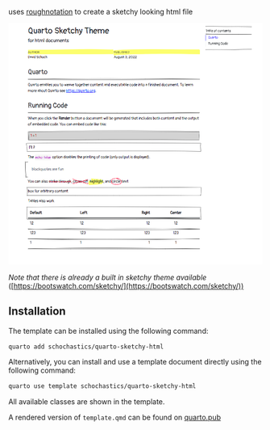 uses [roughnotation](https://roughnotation.com/) to create a sketchy looking html file

![](example.png)

*Note that there is already a built in sketchy theme available* ([https://bootswatch.com/sketchy/](https://bootswatch.com/sketchy/))

## Installation

The template can be installed using the following command:

```bash
quarto add schochastics/quarto-sketchy-html
```

Alternatively, you can install and use a template document directly using the following command:

```bash
quarto use template schochastics/quarto-sketchy-html
```

All available classes are shown in the template.

A rendered version of `template.qmd` can be found on [quarto.pub](https://schochastics.quarto.pub/quarto-sketchy-theme/)
